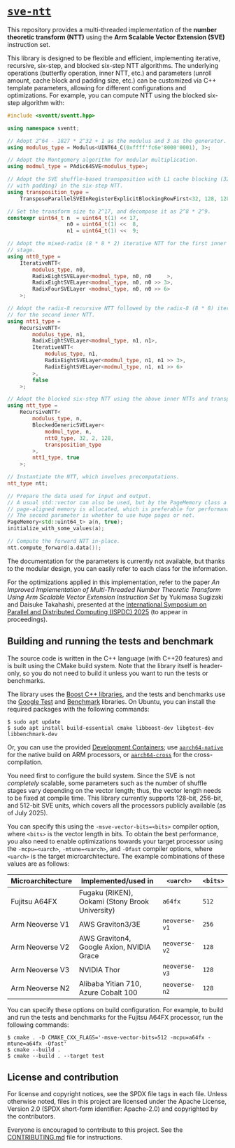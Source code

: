 # [`sve-ntt`](https://github.com/Terminus-IMRC/sve-ntt)

This repository provides a multi-threaded implementation of the **number
theoretic transform (NTT)** using the **Arm Scalable Vector Extension (SVE)**
instruction set.

This library is designed to be flexible and efficient, implementing iterative,
recursive, six-step, and blocked six-step NTT algorithms.
The underlying operations (butterfly operation, inner NTT, etc.) and parameters
(unroll amount, cache block and padding size, etc.) can be customized via C++
template parameters, allowing for different configurations and optimizations.
For example, you can compute NTT using the blocked six-step algorithm with:
```c++
#include <sventt/sventt.hpp>

using namespace sventt;

// Adopt 2^64 - 1827 * 2^32 + 1 as the modulus and 3 as the generator.
using modulus_type = Modulus<UINT64_C(0xffff'fc6e'8000'0001), 3>;

// Adopt the Montgomery algorithm for modular multiplication.
using modmul_type = PAdic64SVE<modulus_type>;

// Adopt the SVE shuffle-based transposition with L1 cache blocking (32-by-128
// with padding) in the six-step NTT.
using transposition_type =
    TransposeParallelSVEInRegisterExplicitBlockingRowFirst<32, 128, 128 + 32, 3>;

// Set the transform size to 2^17, and decompose it as 2^8 * 2^9.
constexpr uint64_t n  = uint64_t(1) << 17,
                   n0 = uint64_t(1) <<  8,
                   n1 = uint64_t(1) <<  9;

// Adopt the mixed-radix (8 * 8 * 2) iterative NTT for the first inner NTT
// stage.
using ntt0_type =
    IterativeNTT<
        modulus_type, n0,
        RadixEightSVELayer<modmul_type, n0, n0     >,
        RadixEightSVELayer<modmul_type, n0, n0 >> 3>,
        RadixFourSVELayer <modmul_type, n0, n0 >> 6>
    >;

// Adopt the radix-8 recursive NTT followed by the radix-8 (8 * 8) iterative NTT
// for the second inner NTT.
using ntt1_type =
    RecursiveNTT<
        modulus_type, n1,
        RadixEightSVELayer<modmul_type, n1, n1>,
        IterativeNTT<
            modulus_type, n1,
            RadixEightSVELayer<modmul_type, n1, n1 >> 3>,
            RadixEightSVELayer<modmul_type, n1, n1 >> 6>
        >,
        false
    >;

// Adopt the blocked six-step NTT using the above inner NTTs and transposition.
using ntt_type =
    RecursiveNTT<
        modulus_type, n,
        BlockedGenericSVELayer<
            modmul_type, n,
            ntt0_type, 32, 2, 128,
            transposition_type
        >,
        ntt1_type, true
    >;

// Instantiate the NTT, which involves precomputations.
ntt_type ntt;

// Prepare the data used for input and output.
// A usual std::vector can also be used, but by the PageMemory class a
// page-aligned memory is allocated, which is preferable for performance.
// The second parameter is whether to use huge pages or not.
PageMemory<std::uint64_t> a(n, true);
initialize_with_some_values(a);

// Compute the forward NTT in-place.
ntt.compute_forward(a.data());
```
The documentation for the parameters is currently not available, but thanks to
the modular design, you can easily refer to each class for the information.

For the optimizations applied in this implementation, refer to the paper *An
Improved Implementation of Multi-Threaded Number Theoretic Transform Using Arm
Scalable Vector Extension Instruction Set* by Yukimasa Sugizaki and Daisuke
Takahashi, presented at the [International Symposium on Parallel and Distributed
Computing (ISPDC) 2025](https://ispdc2025.inria.fr/) (to appear in proceedings).


## Building and running the tests and benchmark

The source code is written in the C++ language (with C++20 features) and is
built using the CMake build system.
Note that the library itself is header-only, so you do not need to build it
unless you want to run the tests or benchmarks.

The library uses the [Boost C++ libraries](https://www.boost.org/), and the
tests and benchmarks use the [Google Test](https://github.com/google/googletest)
and [Benchmark](https://github.com/google/benchmark) libraries.
On Ubuntu, you can install the required packages with the following commands:

```console
$ sudo apt update
$ sudo apt install build-essential cmake libboost-dev libgtest-dev libbenchmark-dev
```

Or, you can use the provided [Development Containers](https://containers.dev/);
use [`aarch64-native`](.devcontainer/aarch64-native) for the native build on ARM
processors, or [`aarch64-cross`](.devcontainer/aarch64-cross) for the
cross-compilation.

You need first to configure the build system.
Since the SVE is not *completely* scalable, some parameters such as the number
of shuffle stages vary depending on the vector length; thus, the vector length
needs to be fixed at compile time.
This library currently supports 128-bit, 256-bit, and 512-bit SVE units, which
covers all the processors publicly available (as of July 2025).

You can specify this using the `-msve-vector-bits=<bits>` compiler option, where
`<bits>` is the vector length in bits.
To obtain the best performance, you also need to enable optimizations towards
your target processor using the `-mcpu=<uarch>`, `-mtune=<uarch>`, and `-Ofast`
compiler options, where `<uarch>` is the target microarchitecture.
The example combinations of these values are as follows:

| Microarchitecture | Implemented/used in | `<uarch>` | `<bits>` |
| -- | -- | -- | -- |
| Fujitsu A64FX | Fugaku (RIKEN), Ookami (Stony Brook University) | `a64fx` | `512` |
| Arm Neoverse V1 | AWS Graviton3/3E | `neoverse-v1` | `256` |
| Arm Neoverse V2 | AWS Graviton4, Google Axion, NVIDIA Grace | `neoverse-v2` | `128` |
| Arm Neoverse V3 | NVIDIA Thor | `neoverse-v3` | `128` |
| Arm Neoverse N2 | Alibaba Yitian 710, Azure Cobalt 100 | `neoverse-n2` | `128` |

You can specify these options on build configuration.
For example, to build and run the tests and benchmarks for the Fujitsu A64FX
processor, run the following commands:

```console
$ cmake . -D CMAKE_CXX_FLAGS='-msve-vector-bits=512 -mcpu=a64fx -mtune=a64fx -Ofast'
$ cmake --build .
$ cmake --build . --target test
```


## License and contribution

For license and copyright notices, see the SPDX file tags in each file.
Unless otherwise noted, files in this project are licensed under the Apache
License, Version 2.0 (SPDX short-form identifier: Apache-2.0) and copyrighted by
the contributors.

Everyone is encouraged to contribute to this project.
See the [CONTRIBUTING.md](CONTRIBUTING.md) file for instructions.
